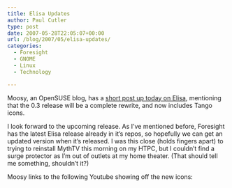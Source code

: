 ```yaml
---
title: Elisa Updates
author: Paul Cutler
type: post
date: 2007-05-28T22:05:07+00:00
url: /blog/2007/05/elisa-updates/
categories:
  - Foresight
  - GNOME
  - Linux
  - Technology

---
```

Moosy, an OpenSUSE blog, has a [short post up today on Elisa][1], mentioning that the 0.3 release will be a complete rewrite, and now includes Tango icons.

I look forward to the upcoming release. As I&#8217;ve mentioned before, Foresight has the latest Elisa release already in it&#8217;s repos, so hopefully we can get an updated version when it&#8217;s released. I was this close (holds fingers apart) to trying to reinstall MythTV this morning on my HTPC, but I couldn&#8217;t find a surge protector as I&#8217;m out of outlets at my home theater. (That should tell me something, shouldn&#8217;t it?)

Moosy links to the following Youtube showing off the new icons:

 [1]: http://moosy.blogspot.com/2007/05/elisa-goes-tango.html